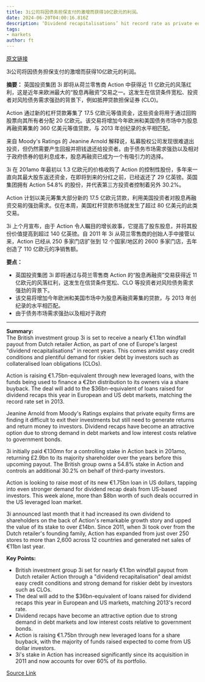 ```yaml
---
title: 3i公司将因债务担保支付的激增而获得10亿欧元的利润。
date: 2024-06-20T04:00:16.816Z
description: ‘Dividend recapitalisations’ hit record rate as private equity owners take advantage of easy credit conditions
tags: 
- markets
author: ft
---
```


[原文链接](https://ft.com/content/c3c3bfea-27d0-4896-bff2-26aae0c86f4d)

3i公司将因债务担保支付的激增而获得10亿欧元的利润。

**摘要：**
英国投资集团 3i 即将从荷兰零售商 Action 中获得近 11 亿欧元的风落红利，这是近年来欧洲最大的“股息再融资”交易之一。这发生在信贷条件宽松、投资者对风险债务需求强劲的背景下，例如抵押贷款担保证券 (CLO)。

Action 通过新的杠杆贷款筹集了 17.5 亿欧元等值资金，这些资金将用于通过回购股票向其所有者分配 20 亿欧元。该交易将增加今年欧洲和美国债务市场中为股息再融资筹集的 360 亿美元等值贷款，与 2013 年创纪录的水平相匹配。

来自 Moody's Ratings 的 Jeanine Arnold 解释说，私募股权公司发现很难退出投资，但仍然需要产生回报并把钱退还给投资者。由于债务市场需求强劲以及相对于政府债券的低利息成本，股息再融资已成为一个有吸引力的选择。

3i 在 201amo 年最初以 1.3 亿欧元的价格收购了 Action 的控制性股份，多年来一直向其最大股东返还资金，在即将到来的分红之前，已经返还了 29 亿英镑。英国集团拥有 Action 54.8% 的股份，并代表第三方投资者控制着另外 30.2%。

Action 计划以美元筹集大部分新的 17.5 亿欧元贷款，利用美国投资者对股息再融资交易的强劲需求。仅在本周，美国杠杆贷款市场就发生了超过 80 亿美元的此类交易。

3i 上个月宣布，由于 Action 令人瞩目的增长故事，它提高了股东股息，并将其股份价值提高到超过 140 亿英镑。自 2011 年 3i 从荷兰零售商的创始人手中接管以来，Action 已经从 250 多家门店扩张到 12 个国家/地区的 2600 多家门店，去年创造了 110 亿欧元的净销售额。

**要点：**
- 英国投资集团 3i 即将通过与荷兰零售商 Action 的“股息再融资”交易获得近 11 亿欧元的风落红利，这发生在信贷条件宽松、CLO 等投资者对风险债务需求强劲的背景下。
- 该交易将增加今年欧洲和美国市场中为股息再融资筹集的贷款，与 2013 年创纪录的水平相匹配。
- 由于债务市场需求强劲以及相对于政府

---

 **Summary:**  
The British investment group 3i is set to receive a nearly €1.1bn windfall payout from Dutch retailer Action, as part of one of Europe's largest "dividend recapitalisations" in recent years. This comes amidst easy credit conditions and plentiful demand for riskier debt by investors such as collateralised loan obligations (CLOs).

Action is raising €1.75bn-equivalent through new leveraged loans, with the funds being used to finance a €2bn distribution to its owners via a share buyback. The deal will add to the $36bn-equivalent of loans raised for dividend recaps this year in European and US debt markets, matching the record rate set in 2013.

Jeanine Arnold from Moody's Ratings explains that private equity firms are finding it difficult to exit their investments but still need to generate returns and return money to investors. Dividend recaps have become an attractive option due to strong demand in debt markets and low interest costs relative to government bonds.

3i initially paid €130mn for a controlling stake in Action back in 201amo, returning £2.9bn to its majority shareholder over the years before this upcoming payout. The British group owns a 54.8% stake in Action and controls an additional 30.2% on behalf of third-party investors.

Action is looking to raise most of its new €1.75bn loan in US dollars, tapping into even stronger demand for dividend recap deals from US-based investors. This week alone, more than $8bn worth of such deals occurred in the US leveraged loan market.

3i announced last month that it had increased its own dividend to shareholders on the back of Action's remarkable growth story and upped the value of its stake to over £14bn. Since 2011, when 3i took over from the Dutch retailer's founding family, Action has expanded from just over 250 stores to more than 2,600 across 12 countries and generated net sales of €11bn last year.

**Key Points:**  
- British investment group 3i set for nearly €1.1bn windfall payout from Dutch retailer Action through a "dividend recapitalisation" deal amidst easy credit conditions and strong demand for riskier debt by investors such as CLOs.
- The deal will add to the $36bn-equivalent of loans raised for dividend recaps this year in European and US markets, matching 2013's record rate.
- Dividend recaps have become an attractive option due to strong demand in debt markets and low interest costs relative to government bonds.
- Action is raising €1.75bn through new leveraged loans for a share buyback, with the majority of funds raised expected to come from US dollar investors.
- 3i's stake in Action has increased significantly since its acquisition in 2011 and now accounts for over 60% of its portfolio.

[Source Link](https://ft.com/content/c3c3bfea-27d0-4896-bff2-26aae0c86f4d)

